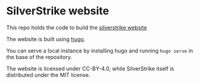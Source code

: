 # SilverStrike website

This repo holds the code to build the [silverstrike website](https://agstrike.github.io/)

The website is built using [hugo](https://gohugo.io/).

You can serve a local instance by installing hugo and running `hugo serve` in the base of the repository.

The website is licensed under CC-BY-4.0, while SilverStrike itself is distributed under the MIT license.

